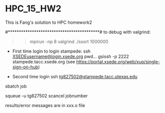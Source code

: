 # HPC_15_HW2

This is Fang's solution to HPC homework2

#******************************************#
to debug with valgrind:
>> mpirun -np 8 valgrind ./ssort 1000000

* First time login
to login stampede:
ssh XSEDEusername@login.xsede.org
pwd...
gsissh -p 2222 stampede.tacc.xsede.org
(see https://portal.xsede.org/web/xup/single-sign-on-hub)

* Second time login
ssh tg827502@stampede.tacc.utexas.edu

sbatch job

squeue -u tg827502
scancel jobnumber

results/error messages are in xxx.o file

